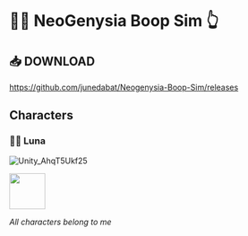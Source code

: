 # 💜💛 NeoGenysia Boop Sim 👆
## 📥 DOWNLOAD
https://github.com/junedabat/Neogenysia-Boop-Sim/releases

## Characters
### 💜🐺 Luna
![Unity_AhqT5Ukf25](https://github.com/user-attachments/assets/7aefd7af-7bea-407f-bc68-235a7c998a0c)

<img src="https://github.com/user-attachments/assets/7aefd7af-7bea-407f-bc68-235a7c998a0c" width="64"/>


*All characters belong to me*
